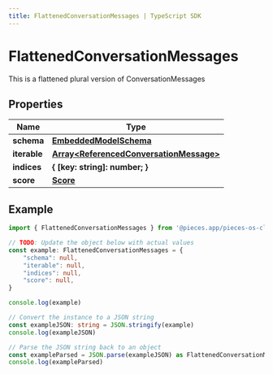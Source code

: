 ```yaml
---
title: FlattenedConversationMessages | TypeScript SDK
---
```



# FlattenedConversationMessages

This is a flattened plural version of ConversationMessages

## Properties

Name | Type
------------ | -------------
**schema** | [**EmbeddedModelSchema**](EmbeddedModelSchema)
**iterable** | [**Array&lt;ReferencedConversationMessage&gt;**](ReferencedConversationMessage)
**indices** | **\{ [key: string]: number; \}**
**score** | [**Score**](Score)

## Example

```typescript
import { FlattenedConversationMessages } from '@pieces.app/pieces-os-client'

// TODO: Update the object below with actual values
const example: FlattenedConversationMessages = {
    "schema": null,
    "iterable": null,
    "indices": null,
    "score": null,
}

console.log(example)

// Convert the instance to a JSON string
const exampleJSON: string = JSON.stringify(example)
console.log(exampleJSON)

// Parse the JSON string back to an object
const exampleParsed = JSON.parse(exampleJSON) as FlattenedConversationMessages
console.log(exampleParsed)
```


